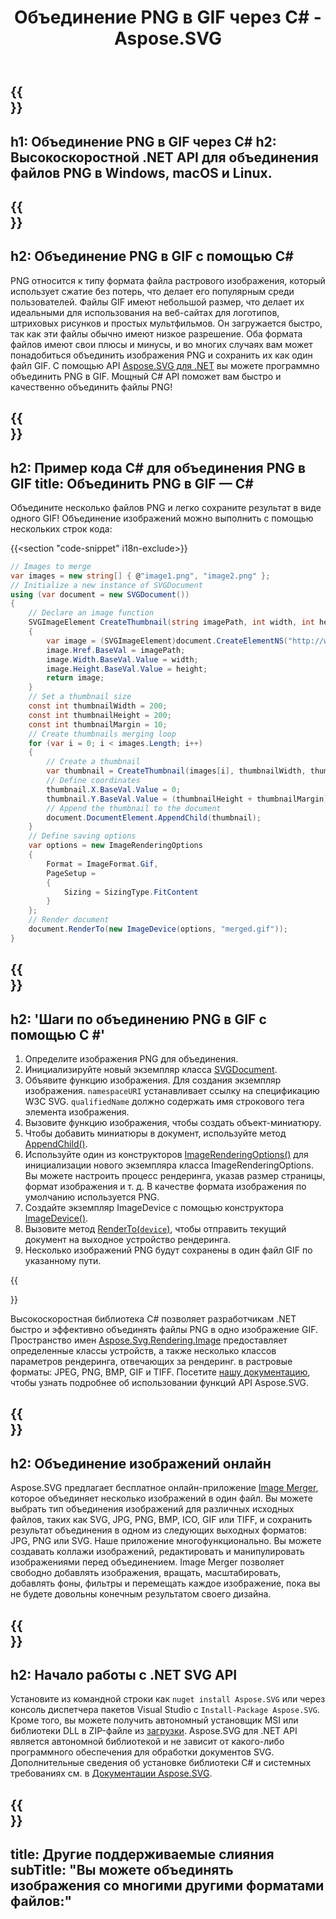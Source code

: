 ﻿---
translation: true
template: ./../_template-child.md
title: Объединение PNG в GIF через C# - Aspose.SVG
description: Объединение PNG в GIF с помощью C# в Windows, macOS и Linux
url: /net/merger/png-to-gif/
family: svg
platformtag: net
feature: merge
informat: PNG
outformat: GIF
otherformats: GIF JPEG PNG TIFF BMP
---

{{<section banner>}}
---
h1: Объединение PNG в GIF через C#
h2: Высокоскоростной .NET API для объединения файлов PNG в Windows, macOS и Linux.
---

{{<section overview>}}
---
h2: Объединение PNG в GIF с помощью C#
---

PNG относится к типу формата файла растрового изображения, который использует сжатие без потерь, что делает его популярным среди пользователей. Файлы GIF имеют небольшой размер, что делает их идеальными для использования на веб-сайтах для логотипов, штриховых рисунков и простых мультфильмов. Он загружается быстро, так как эти файлы обычно имеют низкое разрешение. Оба формата файлов имеют свои плюсы и минусы, и во многих случаях вам может понадобиться объединить изображения PNG и сохранить их как один файл GIF. С помощью API [Aspose.SVG для .NET](https://products.aspose.com/svg/net/) вы можете программно объединить PNG в GIF. Мощный C# API поможет вам быстро и качественно объединить файлы PNG!

{{<section code-text>}}
---
h2: Пример кода C# для объединения PNG в GIF
title: Объединить PNG в GIF — C#
---

Объедините несколько файлов PNG и легко сохраните результат в виде одного GIF! Объединение изображений можно выполнить с помощью нескольких строк кода:

{{<section "code-snippet" i18n-exclude>}}

```cs
// Images to merge 
var images = new string[] { @"image1.png", "image2.png" };
// Initialize a new instance of SVGDocument
using (var document = new SVGDocument())
{
    // Declare an image function
    SVGImageElement CreateThumbnail(string imagePath, int width, int height)
    {
        var image = (SVGImageElement)document.CreateElementNS("http://www.w3.org/2000/svg", "image");
        image.Href.BaseVal = imagePath;
        image.Width.BaseVal.Value = width;
        image.Height.BaseVal.Value = height;
        return image;
    }
    // Set a thumbnail size
    const int thumbnailWidth = 200;
    const int thumbnailHeight = 200;
    const int thumbnailMargin = 10;
    // Create thumbnails merging loop
    for (var i = 0; i < images.Length; i++)
    {
        // Create a thumbnail
        var thumbnail = CreateThumbnail(images[i], thumbnailWidth, thumbnailHeight);
        // Define coordinates 
        thumbnail.X.BaseVal.Value = 0;
        thumbnail.Y.BaseVal.Value = (thumbnailHeight + thumbnailMargin) * i;
        // Append the thumbnail to the document
        document.DocumentElement.AppendChild(thumbnail);
    }
    // Define saving options
    var options = new ImageRenderingOptions
    {
        Format = ImageFormat.Gif,
        PageSetup =
        {
            Sizing = SizingType.FitContent
        }
    };    
    // Render document 
    document.RenderTo(new ImageDevice(options, "merged.gif"));
}
```

{{<section steps>}}
---
h2: 'Шаги по объединению PNG в GIF с помощью C #'
---
1. Определите изображения PNG для объединения.
1. Инициализируйте новый экземпляр класса [SVGDocument](https://reference.aspose.com/svg/net/aspose.svg/svgdocument/svgdocument/#constructor).
1. Объявите функцию изображения. Для создания экземпляр изображения. `namespaceURI` устанавливает ссылку на спецификацию W3C SVG. `qualifiedName` должно содержать имя строкового тега элемента изображения.
1. Вызовите функцию изображения, чтобы создать объект-миниатюру.
1. Чтобы добавить миниатюры в документ, используйте метод [AppendChild()](https://reference.aspose.com/svg/net/aspose.svg.dom/node/appendchild/#appendchild).
1. Используйте один из конструкторов [ImageRenderingOptions()](https://reference.aspose.com/svg/net/aspose.svg.rendering.image/imagerenderingoptions/) для инициализации нового экземпляра класса ImageRenderingOptions. Вы можете настроить процесс рендеринга, указав размер страницы, формат изображения и т. д. В качестве формата изображения по умолчанию используется PNG.
1. Создайте экземпляр ImageDevice с помощью конструктора [ImageDevice()](https://reference.aspose.com/svg/net/aspose.svg.rendering.image/imagedevice/imagedevice/#constructor_3).
1. Вызовите метод [RenderTo(`device`)](https://reference.aspose.com/svg/net/aspose.svg/svgdocument/renderto/#renderto), чтобы отправить текущий документ на выходное устройство рендеринга.
1. Несколько изображений PNG будут сохранены в один файл GIF по указанному пути.



{{<section documentation>}}

Высокоскоростная библиотека C# позволяет разработчикам .NET быстро и эффективно объединять файлы PNG в одно изображение GIF. Пространство имен [Aspose.Svg.Rendering.Image](https://reference.aspose.com/svg/net/aspose.svg.rendering.image/) предоставляет определенные классы устройств, а также несколько классов параметров рендеринга, отвечающих за рендеринг. в растровые форматы: JPEG, PNG, BMP, GIF и TIFF. Посетите <a href="https://docs.aspose.com/svg/net/how-to-work-with-aspose-svg-api/" target="_blank">нашу документацию</a>, чтобы узнать подробнее об использовании функций API Aspose.SVG.

{{<section online-merger>}}
---
h2: Объединение изображений онлайн
---

Aspose.SVG предлагает бесплатное онлайн-приложение <a href="https://products.aspose.app/svg/merger" target="_blank">Image Merger</a>, которое объединяет несколько изображений в один файл. Вы можете выбрать тип объединения изображений для различных исходных файлов, таких как SVG, JPG, PNG, BMP, ICO, GIF или TIFF, и сохранить результат объединения в одном из следующих выходных форматов: JPG, PNG или SVG. Наше приложение многофункционально. Вы можете создавать коллажи изображений, редактировать и манипулировать изображениями перед объединением. Image Merger позволяет свободно добавлять изображения, вращать, масштабировать, добавлять фоны, фильтры и перемещать каждое изображение, пока вы не будете довольны конечным результатом своего дизайна.

{{<section get-started>}}
---
h2: Начало работы с .NET SVG API
---

Установите из командной строки как ```nuget install Aspose.SVG``` или через консоль диспетчера пакетов Visual Studio с ```Install-Package Aspose.SVG```.
Кроме того, вы можете получить автономный установщик MSI или библиотеки DLL в ZIP-файле из [загрузки](https://downloads.aspose.com/svg/net). Aspose.SVG для .NET API является автономной библиотекой и не зависит от какого-либо программного обеспечения для обработки документов SVG.
 Дополнительные сведения об установке библиотеки C# и системных требованиях см. в [Документации Aspose.SVG](https://docs.aspose.com/svg/net/getting-started/).

{{<section other-mergers>}}
---
title: Другие поддерживаемые слияния
subTitle: "Вы можете объединять изображения со многими другими форматами файлов:"
---